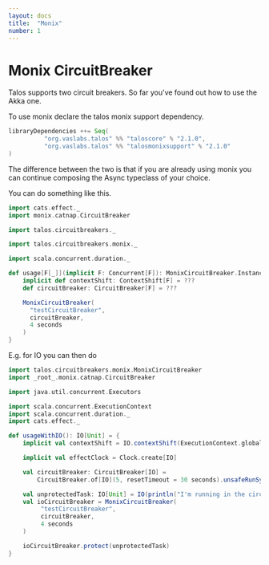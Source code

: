 ```yaml
---
layout: docs
title:  "Monix"
number: 1
---
```


# Monix CircuitBreaker

Talos supports two circuit breakers. So far you've found out how to use the Akka one.

To use monix declare the talos monix support dependency.

```scala
libraryDependencies ++= Seq(
          "org.vaslabs.talos" %% "taloscore" % "2.1.0",
          "org.vaslabs.talos" %% "talosmonixsupport" % "2.1.0"
)
```

The difference between the two is that if you are already using monix you can
continue composing the Async typeclass of your choice.

You can do something like this.

```scala mdoc:silent
import cats.effect._
import monix.catnap.CircuitBreaker

import talos.circuitbreakers._

import talos.circuitbreakers.monix._

import scala.concurrent.duration._

def usage[F[_]](implicit F: Concurrent[F]): MonixCircuitBreaker.Instance[F] = {
    implicit def contextShift: ContextShift[F] = ???
    def circuitBreaker: CircuitBreaker[F] = ???

    MonixCircuitBreaker(
      "testCircuitBreaker",
      circuitBreaker,
      4 seconds
    )
}
```
E.g. for IO you can then do
```scala mdoc:silent
import talos.circuitbreakers.monix.MonixCircuitBreaker
import _root_.monix.catnap.CircuitBreaker

import java.util.concurrent.Executors

import scala.concurrent.ExecutionContext
import scala.concurrent.duration._
import cats.effect._

def usageWithIO(): IO[Unit] = {
    implicit val contextShift = IO.contextShift(ExecutionContext.global)

    implicit val effectClock = Clock.create[IO]

    val circuitBreaker: CircuitBreaker[IO] =
        CircuitBreaker.of[IO](5, resetTimeout = 30 seconds).unsafeRunSync()

    val unprotectedTask: IO[Unit] = IO(println("I'm running in the circuit breaker"))
    val ioCircuitBreaker = MonixCircuitBreaker(
         "testCircuitBreaker",
         circuitBreaker,
         4 seconds
    )

    ioCircuitBreaker.protect(unprotectedTask)
}
```